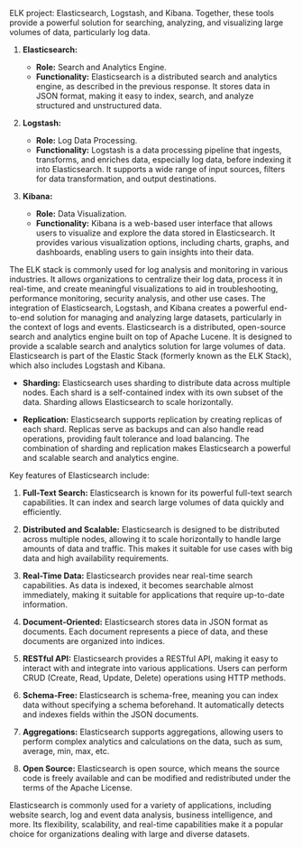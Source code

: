 ELK project: Elasticsearch, Logstash, and Kibana. Together, these tools provide a powerful solution for searching, analyzing, and visualizing large volumes of data, particularly log data.

1. **Elasticsearch:**
   - **Role:** Search and Analytics Engine.
   - **Functionality:** Elasticsearch is a distributed search and analytics engine, as described in the previous response. It stores data in JSON format, making it easy to index, search, and analyze structured and unstructured data.

2. **Logstash:**
   - **Role:** Log Data Processing.
   - **Functionality:** Logstash is a data processing pipeline that ingests, transforms, and enriches data, especially log data, before indexing it into Elasticsearch. It supports a wide range of input sources, filters for data transformation, and output destinations.

3. **Kibana:**
   - **Role:** Data Visualization.
   - **Functionality:** Kibana is a web-based user interface that allows users to visualize and explore the data stored in Elasticsearch. It provides various visualization options, including charts, graphs, and dashboards, enabling users to gain insights into their data.

The ELK stack is commonly used for log analysis and monitoring in various industries. It allows organizations to centralize their log data, process it in real-time, and create meaningful visualizations to aid in troubleshooting, performance monitoring, security analysis, and other use cases. The integration of Elasticsearch, Logstash, and Kibana creates a powerful end-to-end solution for managing and analyzing large datasets, particularly in the context of logs and events.
Elasticsearch is a distributed, open-source search and analytics engine built on top of Apache Lucene. It is designed to provide a scalable search and analytics solution for large volumes of data. Elasticsearch is part of the Elastic Stack (formerly known as the ELK Stack), which also includes Logstash and Kibana.


- **Sharding:** Elasticsearch uses sharding to distribute data across multiple nodes. Each shard is a self-contained index with its own subset of the data. Sharding allows Elasticsearch to scale horizontally.

- **Replication:** Elasticsearch supports replication by creating replicas of each shard. Replicas serve as backups and can also handle read operations, providing fault tolerance and load balancing. The combination of sharding and replication makes Elasticsearch a powerful and scalable search and analytics engine.

Key features of Elasticsearch include:

1. **Full-Text Search:** Elasticsearch is known for its powerful full-text search capabilities. It can index and search large volumes of data quickly and efficiently.

2. **Distributed and Scalable:** Elasticsearch is designed to be distributed across multiple nodes, allowing it to scale horizontally to handle large amounts of data and traffic. This makes it suitable for use cases with big data and high availability requirements.

3. **Real-Time Data:** Elasticsearch provides near real-time search capabilities. As data is indexed, it becomes searchable almost immediately, making it suitable for applications that require up-to-date information.

4. **Document-Oriented:** Elasticsearch stores data in JSON format as documents. Each document represents a piece of data, and these documents are organized into indices.

5. **RESTful API:** Elasticsearch provides a RESTful API, making it easy to interact with and integrate into various applications. Users can perform CRUD (Create, Read, Update, Delete) operations using HTTP methods.

6. **Schema-Free:** Elasticsearch is schema-free, meaning you can index data without specifying a schema beforehand. It automatically detects and indexes fields within the JSON documents.

7. **Aggregations:** Elasticsearch supports aggregations, allowing users to perform complex analytics and calculations on the data, such as sum, average, min, max, etc.

8. **Open Source:** Elasticsearch is open source, which means the source code is freely available and can be modified and redistributed under the terms of the Apache License.

Elasticsearch is commonly used for a variety of applications, including website search, log and event data analysis, business intelligence, and more. Its flexibility, scalability, and real-time capabilities make it a popular choice for organizations dealing with large and diverse datasets.

